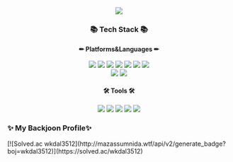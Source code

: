 <div align="center">
	<img src="https://capsule-render.vercel.app/api?type=wave&color=auto&height=300&section=header&text=Hyeonju's%20Github&fontSize=90" />
	<h3>📚 Tech Stack 📚</h3>
	<h4>✏ Platforms&Languages ✏</h4>
	<img src="https://img.shields.io/badge/Java-007396?style=flat&logo=Java&logoColor=white" />
	<img src="https://img.shields.io/badge/HTML5-E34F26?style=flat&logo=HTML5&logoColor=white" />
	<img src="https://img.shields.io/badge/CSS3-1572B6?style=flat&logo=CSS3&logoColor=white" />
	<img src="https://img.shields.io/badge/JavaScript-F7DF1E?style=flat&logo=JavaScript&logoColor=black"/>
	<img src="https://img.shields.io/badge/Python-3776AB?style=flat&logo=HTML5&logoColor=white" />
	<img src="https://img.shields.io/badge/C-A8B9CC?style=flat&logo=C&logoColor=white" />
	<img src="https://img.shields.io/badge/C++-00599C?style=flat&logo=C&logoColor=white" />
	<br>
	<img src="https://img.shields.io/badge/MySQL-4479A1?style=flat&logo=C&logoColor=white" />
	<img src="https://img.shields.io/badge/Spring Boot-6DB33F?style=flat&logo=C&logoColor=white" />
	<h4>🛠 Tools 🛠</h4>
	<img src="https://img.shields.io/badge/Visual Studio-5C2D91?style=flat&logo=C&logoColor=white" />
	<img src="https://img.shields.io/badge/Visual Studio Code-007ACC?style=flat&logo=C&logoColor=white" />
	<img src="https://img.shields.io/badge/Eclipse IDE-2C2255?style=flat&logo=C&logoColor=white" />
	<img src="https://img.shields.io/badge/Intellij IDEA-000000?style=flat&logo=C&logoColor=white" />
 	<img src="https://img.shields.io/badge/GitGub-181717?style=flat&logo=Java&logoColor=white" />
</div>
<div aglin="center">
	<h3>✨ My Backjoon Profile✨</h3>
	[![Solved.ac
wkdal3512](http://mazassumnida.wtf/api/v2/generate_badge?boj=wkdal3512)](https://solved.ac/wkdal3512)
</div>

<!--
**Leehyeonju0219/Leehyeonju0219** is a ✨ _special_ ✨ repository because its `README.md` (this file) appears on your GitHub profile.

Here are some ideas to get you started:

- 🔭 I’m currently working on ...
- 🌱 I’m currently learning SpringBoot.
- 👯 I’m looking to collaborate on 
- 🤔 I’m looking for help with ...
- 💬 Ask me about ...
- 📫 How to reach me: ...
- 😄 Pronouns: ...
- ⚡ Fun fact: ...
-->
